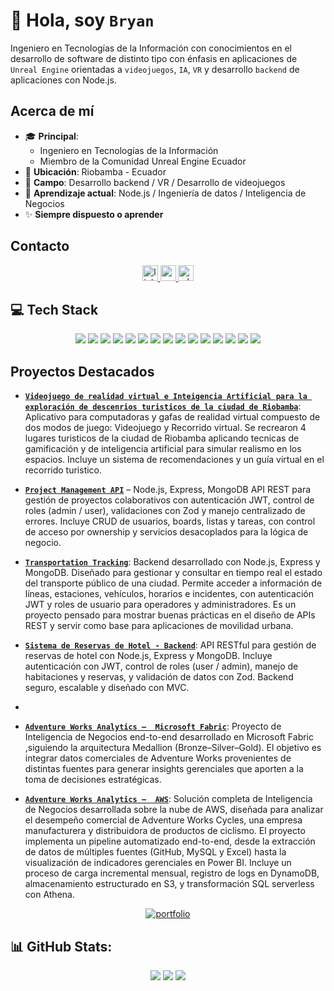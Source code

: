 # 👋 Hola, soy `Bryan`

Ingeniero en Tecnologías de la Información con conocimientos en el desarrollo de software de distinto tipo con énfasis en aplicaciones de `Unreal Engine` orientadas a `videojuegos`,  `IA`, `VR` y desarrollo `backend` de aplicaciones con Node.js.

## Acerca de mí
- 🎓 **Principal**: 
    - Ingeniero en Tecnologías de la Información
    - Miembro de la Comunidad Unreal Engine Ecuador
- 📍 **Ubicación**: Riobamba - Ecuador
- 💼 **Campo**: Desarrollo backend / VR / Desarrollo de videojuegos
- 🌱 **Aprendizaje actual**: Node.js / Ingeniería de datos / Inteligencia de Negocios 
- ✨ **Siempre dispuesto o aprender**

## Contacto

<div align="center">
  <a href="https://www.linkedin.com/in/bryan-guapulema-91165226b" target="_blank">
    <img src="https://img.shields.io/static/v1?message=LinkedIn&logo=linkedin&label=&color=0077B5&logoColor=white&labelColor=&style=for-the-badge" height="25" alt="linkedin logo"  />
  </a>
  <a href="mailto:bryan19012003@gmail.com" target="_blank">
    <img src="https://img.shields.io/static/v1?message=Gmail&logo=gmail&label=&color=D14836&logoColor=white&labelColor=&style=for-the-badge" height="25" alt="gmail logo"  />
  </a>
  <a href="https://wa.me/593987613597" target="_blank">
    <img src="https://img.shields.io/static/v1?message=Whatsapp&logo=whatsapp&label=&color=25D366&logoColor=white&labelColor=&style=for-the-badge" height="25" alt="whatsapp logo"  />
  </a>      
</div>

## 💻 Tech Stack
<div align="center">
    <img src="https://img.shields.io/badge/unrealengine-%23313131.svg?style=for-the-badge&logo=unrealengine&logoColor=white" /> 
    <img src="https://img.shields.io/badge/node.js-6DA55F?style=for-the-badge&logo=node.js&logoColor=white" /> 
    <img src="https://img.shields.io/badge/express.js-%23404d59.svg?style=for-the-badge&logo=express&logoColor=%2361DAFB" /> 
    <img src="https://img.shields.io/badge/javascript-%23323330.svg?style=for-the-badge&logo=javascript&logoColor=%23F7DF1E" /> 
    <img src="https://img.shields.io/badge/laravel-%23FF2D20.svg?style=for-the-badge&logo=laravel&logoColor=white" /> 
    <img src="https://img.shields.io/badge/MongoDB-%234ea94b.svg?style=for-the-badge&logo=mongodb&logoColor=white" /> 
    <img src="https://img.shields.io/badge/mysql-4479A1.svg?style=for-the-badge&logo=mysql&logoColor=white" /> 
    <img src="https://img.shields.io/badge/Microsoft%20SQL%20Server-CC2927?style=for-the-badge&logo=microsoft%20sql%20server&logoColor=white" /> 
    <img src="https://img.shields.io/badge/html5-%23E34F26.svg?style=for-the-badge&logo=html5&logoColor=white" /> 
    <img src="https://img.shields.io/badge/react-%2320232a.svg?style=for-the-badge&logo=react&logoColor=%2361DAFB" />  
    <img src="https://img.shields.io/badge/astro-%232C2052.svg?style=for-the-badge&logo=astro&logoColor=white" /> 
    <img src="https://img.shields.io/badge/tailwindcss-%2338B2AC.svg?style=for-the-badge&logo=tailwind-css&logoColor=white" /> 
    <img src="https://img.shields.io/badge/git-%23F05033.svg?style=for-the-badge&logo=git&logoColor=white" /> 
    <img src="https://img.shields.io/badge/python-3670A0?style=for-the-badge&logo=python&logoColor=ffdd54" /> 
    <img src="https://img.shields.io/badge/blender-%23F5792A.svg?style=for-the-badge&logo=blender&logoColor=white" /> 
</div>

## Proyectos Destacados

<div>
    
- **[`Videojuego de realidad virtual e Inteigencia Artificial para la exploración de descenrios turisticos de la ciudad de Riobamba`](https://youtu.be/3J5ZmO6B_2A)**: Aplicativo para computadoras y gafas de realidad virtual compuesto de dos modos de juego: Videojuego y Recorrido virtual. Se recrearon 4 lugares turisticos de la ciudad de Riobamba aplicando tecnicas de gamificación y de inteligencia artificial para simular realismo en los espacios. Incluye un sistema de recomendaciones y un guía virtual en el recorrido turistico.
  
- **[`Project Management API`](https://github.com/BryanGuapulema/Project-Management-API)** – Node.js, Express, MongoDB API REST para gestión de proyectos colaborativos con autenticación JWT, control de roles (admin / user), validaciones con Zod y manejo centralizado de errores. Incluye CRUD de usuarios, boards, listas y tareas, con control de acceso por ownership y servicios desacoplados para la lógica de negocio.

- **[`Transportation Tracking`](https://github.com/BryanGuapulema/transportTracking)**: Backend desarrollado  con Node.js, Express y MongoDB. Diseñado para gestionar y consultar en tiempo real el estado del transporte público de una ciudad. Permite acceder a información de líneas, estaciones, vehículos, horarios e incidentes, con autenticación JWT y roles de usuario para operadores y administradores. Es un proyecto pensado para mostrar buenas prácticas en el diseño de APIs REST y servir como base para aplicaciones de movilidad urbana.
  
- **[`Sistema de Reservas de Hotel - Backend`](https://github.com/BryanGuapulema/hotel_reservation_backend)**: API RESTful para gestión de reservas de hotel con Node.js, Express y MongoDB. Incluye autenticación con JWT, control de roles (user / admin), manejo de habitaciones y reservas, y validación de datos con Zod. Backend seguro, escalable y diseñado con MVC.
- 

- **[`Adventure Works Analytics –  Microsoft Fabric`](https://github.com/BryanGuapulema/AdventureWorksAnalytics-MicrosoftFabric)**: Proyecto de Inteligencia de Negocios end-to-end desarrollado en Microsoft Fabric ,siguiendo la arquitectura Medallion (Bronze–Silver–Gold). El objetivo es integrar datos comerciales de Adventure Works provenientes de distintas fuentes para generar insights gerenciales que aporten a la toma de decisiones estratégicas.

- **[`Adventure Works Analytics –  AWS`](https://github.com/BryanGuapulema/Hackaton-2)**: Solución completa de Inteligencia de Negocios desarrollada sobre la nube de AWS, diseñada para analizar el desempeño comercial de Adventure Works Cycles, una empresa manufacturera y distribuidora de productos de ciclismo. El proyecto implementa un pipeline automatizado end-to-end, desde la extracción de datos de múltiples fuentes (GitHub, MySQL y Excel) hasta la visualización de indicadores gerenciales en Power BI. Incluye un proceso de carga incremental mensual, registro de logs en DynamoDB, almacenamiento estructurado en S3, y transformación SQL serverless con Athena.

<!--
- **[`Gestor de Recetas de Cocina`](https://github.com/BryanGuapulema/recipe_fullstack)**: API RESTful construida con Node.js y Express siguiendo el patrón Modelo-Vista-Controlador (MVC). Permite gestionar recetas con CRUD completo, búsquedas y filtros por título, ingrediente, dificultad o tiempo de preparación. Comenzó usando un archivo JSON como base de datos y luego se migró a MySQL. Incluye validaciones con Zod y un frontend básico en HTML, CSS y JS para crear, editar, eliminar y filtrar recetas dinámicamente.
-->
</div>

<div align="center">
    <a href="https://bgportfolio-git-main-bryanguapulemas-projects.vercel.app/" target="_blank" height="64">
        <img src="https://img.shields.io/badge/PORTAFOLIO-8A2BE2"  alt="portfolio" />
    </a>
</div>


## 📊 GitHub Stats:

<div align="center">
<img src="https://github-profile-trophy.vercel.app/?username=BryanGuapulema&theme=radical&no-frame=false&no-bg=false&margin-w=4" >
<img src="https://github-readme-stats.vercel.app/api?username=BryanGuapulema&theme=radical&show_icons=true&count_private=true">
<img src="https://nirzak-streak-stats.vercel.app/?user=BryanGuapulema&theme=radical&hide_border=false">
</div>



<!-- -


-->
